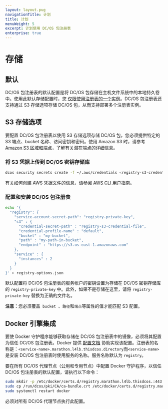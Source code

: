 ```yaml
---
layout: layout.pug
navigationTitle: 计划
title: 计划
menuWeight: 5
excerpt: 计划使用 DC/OS 包注册表
enterprise: true
---
```


# 存储

## 默认

DC/OS 包注册表的默认配置是将 DC/OS 包存储在主机文件系统中的本地持久卷中。使用此默认存储配置时，您 [仅限使用注册表的一个实例](/cn/1.12/administering-clusters/repo/package-registry/#limitations)。DC/OS 包注册表还支持通过 S3 存储选项存储 DC/OS 包，从而支持部署多个注册表实例。

## S3 存储选项

要配置 DC/OS 包注册表以使用 S3 存储选项存储 DC/OS 包，您必须提供特定的 S3 端点、bucket 名称、访问密钥和密码。使用 Amazon S3 时，请参考 [Amazon S3 区域和端点](https://docs.aws.amazon.com/general/latest/gr/rande.html#s3_region)，了解有关潜在端点的详细信息。

### 将 S3 凭据上传到 DC/OS 密钥存储库

```bash
dcos security secrets create -f ~/.aws/credentials <registry-s3-credential-file>
```

有关如何创建 AWS 凭据文件的信息，请参阅 [AWS CLI 用户指南](https://docs.aws.amazon.com/cli/latest/userguide/cli-config-files.html)。

### 配置和安装 DC/OS 包注册表

```bash
echo '{
  "registry": {
    "service-account-secret-path": "registry-private-key",
    "s3" : {
      "credential-secret-path" : "registry-s3-credential-file",
      "credential-profile-name" : "default",
      "bucket" : "my-bucket",
      "path" : "my-path-in-bucket",
      "endpoint" : "https://s3.us-east-1.amazonaws.com"
    },
    "service" : {
      "instances" : 2
    }
  }
}' > registry-options.json
```

默认配置将 DC/OS 包注册表的服务帐户的密钥设置为存储在 DC/OS 密钥存储库的 `registry-private-key` 中。此外，如果不是存储在这里，请将 `registry-private-key` 替换为正确的文件名。

<p class="message--note"><strong>注意：</strong>您必须覆盖<code> bucket </code>、<code>路径</code>和<code>端点</code>等属性的值才能匹配 S3 配置。</p>


## Docker 引擎集成

要使 Docker 守护程序能够获取存储在 DC/OS 包注册表中的镜像，必须将其配置为信任 DC/OS 包注册表。Docker 提供 [配置文档](https://docs.docker.com/engine/security/certificates/#understanding-the-configuration) 协助实现该配置。注册表的名称是：`<service-name>.marathon.l4lb.thisdcos.directory`而`<service-name>`是安装 DC/OS 包注册表时使用服务的名称。服务名称默认为 `registry`。

要在所有 DC/OS 代理节点（公用和专用节点）中配置 Docker 守护程序，以信任 DC/OS 包注册表的默认配置，请执行以下命令：

```bash
sudo mkdir -p /etc/docker/certs.d/registry.marathon.l4lb.thisdcos.:443
sudo cp /run/dcos/pki/CA/ca-bundle.crt /etc/docker/certs.d/registry.marathon.l4lb.thisdcos.directory:443/ca.crt
sudo systemctl restart docker
```

必须对所有 DC/OS 代理节点执行此配置。
